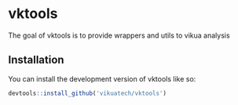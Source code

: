 
<!-- README.md is generated from README.Rmd. Please edit that file -->

# vktools

<!-- badges: start -->
<!-- badges: end -->

The goal of vktools is to provide wrappers and utils to vikua analysis

## Installation

You can install the development version of vktools like so:

``` r
devtools::install_github('vikuatech/vktools')
```
